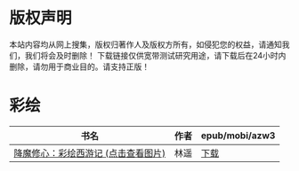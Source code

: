 # 版权声明

本站内容均从网上搜集，版权归著作人及版权方所有，如侵犯您的权益，请通知我们，我们将会及时删除！ 下载链接仅供宽带测试研究用途，请下载后在24小时内删除，请勿用于商业目的。请支持正版！

# 彩绘

| 书名 | 作者 | epub/mobi/azw3 |
| --- | --- | --- |
| [降魔修心：彩绘西游记 (点击查看图片)](https://www.dushupai.com/attachment/2024/06/10/a682844df89159fb.jpg) | 林遥 | [下载](https://url89.ctfile.com/f/31084289-1357000642-780a39?p=8866) |
